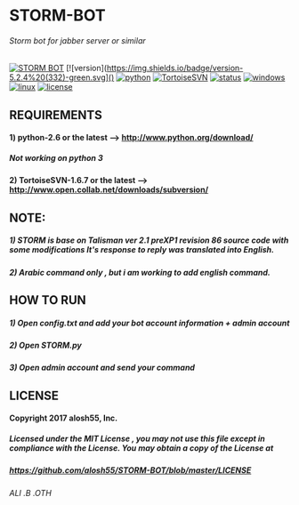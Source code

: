 # STORM-BOT
###### Storm bot for jabber server or similar

[![STORM BOT](https://img.shields.io/badge/build-passing-brightgreen.svg)]()
[![version](https://img.shields.io/badge/version-5.2.4%20(332)-green.svg]()
[![python](https://img.shields.io/badge/python-2.7-blue.svg)](http://www.python.org/download/)
[![TortoiseSVN](https://img.shields.io/badge/TortoiseSVN-1.6.7-yellowgreen.svg)](http://www.open.collab.net/downloads/subversion/)
[![status](https://img.shields.io/pypi/status/Django.svg)]()
[![windows](https://img.shields.io/badge/windows-tested-brightgreen.svg)]()
[![linux](https://img.shields.io/badge/linux-not%20tested-lightgrey.svg)]()
[![license](https://img.shields.io/npm/l/express.svg)](https://github.com/alosh55/STORM-BOT/blob/master/LICENSE)

## REQUIREMENTS
#### 1) python-2.6 or the latest --> http://www.python.org/download/
##### Not working on python 3

#### 2) TortoiseSVN-1.6.7 or the latest --> http://www.open.collab.net/downloads/subversion/

## NOTE: 
##### 1) STORM is base on Talisman ver 2.1 preXP1 revision 86 source code with some modifications It's response to reply was translated into English.
##### 2) Arabic command only , but i am working to add english command.

## HOW TO RUN 
##### 1) Open config.txt and add your bot account information + admin account

##### 2) Open STORM.py

##### 3) Open admin account and send your command 

## LICENSE

#### Copyright 2017 alosh55, Inc.

##### Licensed under the MIT License , you may not use this file except in compliance with the License. You may obtain a copy of the License at 

##### https://github.com/alosh55/STORM-BOT/blob/master/LICENSE

###### ALI .B .OTH
